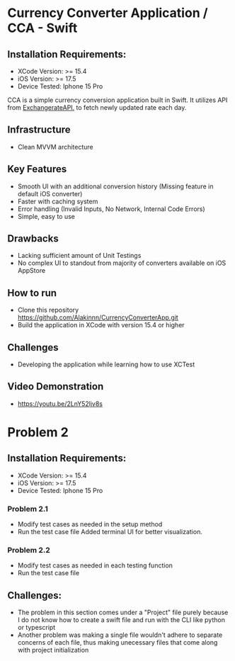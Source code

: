 # Currency Converter Application / CCA - Swift
## Installation Requirements:
  - XCode Version: >= 15.4
  - iOS Version: >= 17.5
  - Device Tested: Iphone 15 Pro

CCA is a simple currency conversion application built in Swift. It utilizes API from [ExchangerateAPI.](https://www.exchangerate-api.com/) to fetch newly updated rate each day.
  ## Infrastructure
  - Clean MVVM architecture
    
  ## Key Features
  - Smooth UI with an additional conversion history (Missing feature in default iOS converter)
  - Faster with caching system
  - Error handling (Invalid Inputs, No Network, Internal Code Errors)
  - Simple, easy to use

## Drawbacks
  - Lacking sufficient amount of Unit Testings
  - No complex UI to standout from majority of converters available on iOS AppStore

## How to run
  - Clone this repository https://github.com/Alakinnn/CurrencyConverterApp.git
  - Build the application in XCode with version 15.4 or higher

## Challenges
  - Developing the application while learning how to use XCTest

## Video Demonstration
  - https://youtu.be/2LnY52ljv8s
# Problem 2
## Installation Requirements:
  - XCode Version: >= 15.4
  - iOS Version: >= 17.5
  - Device Tested: Iphone 15 Pro

### Problem 2.1
  - Modify test cases as needed in the setup method
  - Run the test case file
  Added terminal UI for better visualization.

### Problem 2.2
  - Modify test cases as needed in each testing function
  - Run the test case file

## Challenges:
  - The problem in this section comes under a "Project" file purely because I do not know how to create a swift file and run with the CLI like python or typescript
  - Another problem was making a single file wouldn't adhere to separate concerns of each file, thus making unecessary files that come along with project initialization
